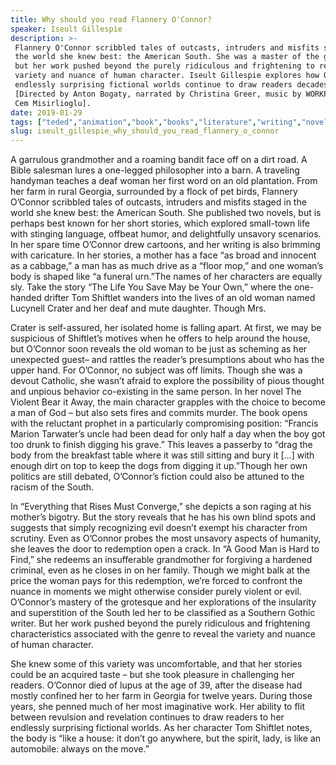 ```yaml
---
title: Why should you read Flannery O'Connor?
speaker: Iseult Gillespie
description: >-
 Flannery O'Connor scribbled tales of outcasts, intruders and misfits staged in
 the world she knew best: the American South. She was a master of the grotesque,
 but her work pushed beyond the purely ridiculous and frightening to reveal the
 variety and nuance of human character. Iseult Gillespie explores how O'Connor's
 endlessly surprising fictional worlds continue to draw readers decades later.
 [Directed by Anton Bogaty, narrated by Christina Greer, music by WORKPLAYWORK and
 Cem Misirlioglu].
date: 2019-01-29
tags: ["teded","animation","book","books","literature","writing","novel","history"]
slug: iseult_gillespie_why_should_you_read_flannery_o_connor
---
```


A garrulous grandmother and a roaming bandit face off on a dirt road. A Bible salesman
lures a one-legged philosopher into a barn. A traveling handyman teaches a deaf woman 
her first word on an old plantation. From her farm in rural Georgia, surrounded by a flock
of pet birds, Flannery O’Connor scribbled tales of outcasts, intruders and misfits staged
in the world she knew best: the American South. She published two novels, but is perhaps
best known for her short stories, which explored small-town life with stinging language,
offbeat humor, and delightfully unsavory scenarios. In her spare time O’Connor drew
cartoons, and her writing is also brimming with caricature. In her stories, a mother has
a face “as broad and innocent as a cabbage,” a man has as much drive as a “floor mop,”
and one woman’s body is shaped like “a funeral urn.”The names of her characters are
equally sly. Take the story “The Life You Save May be Your Own,” where the one-handed
drifter Tom Shiftlet wanders into the lives of an old woman named Lucynell Crater and her
deaf and mute daughter. Though Mrs.

Crater is self-assured, her isolated home is falling apart. At first, we may be suspicious
 of Shiftlet’s motives when he offers to help around the house, but O’Connor soon reveals 
the old woman to be just as scheming as her unexpected guest– and rattles the reader’s
presumptions about who has the upper hand. For O’Connor, no subject was off limits. Though
she was a devout Catholic, she wasn’t afraid to explore the possibility of pious thought
and unpious behavior co-existing in the same person. In her novel The Violent Bear it
Away, the main character grapples with the choice to become a man of God – but also sets
fires and commits murder. The book opens with the reluctant prophet in a particularly
compromising position: “Francis Marion Tarwater’s uncle had been dead for only half a day
when the boy got too drunk to finish digging his grave.” This leaves a passerby to “drag
the body from the breakfast table where it was still sitting and bury it […] with enough
dirt on top to keep the dogs from digging it up.”Though her own politics are still
debated, O’Connor’s fiction could also be attuned to the racism of the
South.

In “Everything that Rises Must Converge,” she depicts a son raging at his mother’s
bigotry. But the story reveals that he has his own blind spots and suggests that simply
recognizing evil doesn’t exempt his character from scrutiny. Even as O’Connor probes the
most unsavory aspects of humanity, she leaves the door to redemption open a crack. In “A
Good Man is Hard to Find,” she redeems an insufferable grandmother for forgiving a
hardened criminal, even as he closes in on her family. Though we might balk at the price
the woman pays for this redemption, we’re forced to confront the nuance in moments we
might otherwise consider purely violent or evil. O’Connor’s mastery of the grotesque and
her explorations of the insularity and superstition of the South led her to be classified
as a Southern Gothic writer. But her work pushed beyond the purely ridiculous and
frightening characteristics associated with the genre to reveal the variety and nuance 
of human character.

She knew some of this variety was uncomfortable, and that her stories could be an
acquired taste – but she took pleasure in challenging her readers. O’Connor died of lupus
at the age of 39, after the disease had mostly confined her to her farm in Georgia for
twelve years. During those years, she penned much of her most imaginative work. Her
ability to flit between revulsion and revelation continues to draw readers to her
endlessly surprising fictional worlds. As her character Tom Shiftlet notes, the body is
“like a house: it don’t go anywhere, but the spirit, lady, is like an automobile: always
on the move.”

<!--
ad_duration=0
event="TED-Ed"
external_start_time=0
intro_duration=0
is_subtitle_required="False"
is_talk_featured="False"
language="en"
language_swap="False"
native_language="en"
number_of_related_talks=6
number_of_speakers=1
number_of_subtitled_videos=0
number_of_tags=8
number_of_talk_download_languages=21
number_of_talk_more_resources=0
number_of_talk_recommendations=0
number_of_talks_take_actions=0
post_ad_duration=0
published_timestamp="2019-02-20 20:49:33"
recording_date="2019-01-29"
speaker_is_published=0
speaker_name="Iseult Gillespie"
talk_name="Why should you read Flannery O'Connor?"
talks_tags=["teded","animation","book","books","literature","writing","novel","history"]
url_photo_talk="https://s3.amazonaws.com/talkstar-photos/uploads/22bde935-e19c-4c4b-8d02-225a82ecd83b/flannerytextless.jpg"
url_webpage="https://www.ted.com/talks/iseult_gillespie_why_should_you_read_flannery_o_connor"
video_type_name="TED-Ed Original"
-->